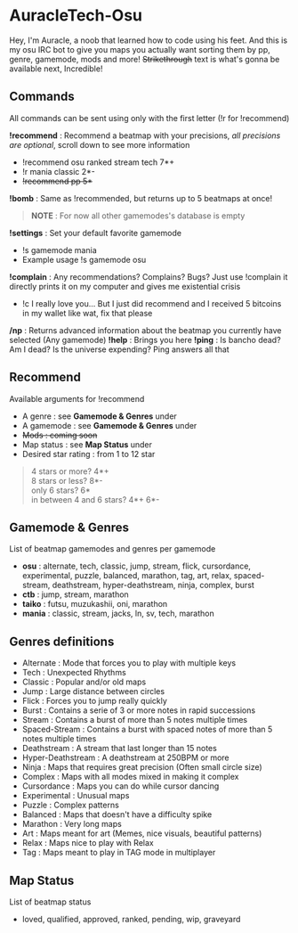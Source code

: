 # AuracleTech-Osu

Hey, I'm Auracle, a noob that learned how to code using his feet. And this is my osu IRC bot to give you maps you actually want sorting them by pp, genre, gamemode, mods and more!
~~Strikethrough~~ text is what's gonna be available next, Incredible!

## Commands
All commands can be sent using only with the first letter (!r for !recommend)

**!recommend** : Recommend a beatmap with your precisions, *all precisions are optional*, scroll down to see more information
 - !recommend osu ranked stream tech 7*+
 - !r mania classic 2*-
 - ~~!recommend pp 5\*~~

**!bomb** : Same as !recommended, but returns up to 5 beatmaps at once!

> **NOTE** : For now all other gamemodes's database is empty

**!settings** : Set your default favorite gamemode
 - !s gamemode mania
 - Example usage !s gamemode osu

**!complain** : Any recommendations? Complains? Bugs? Just use !complain it directly prints it on my computer and gives me existential crisis
 - !c I really love you... But I just did recommend and I received 5 bitcoins in my wallet like wat, fix that please

**/np** : Returns advanced information about the beatmap you currently have selected (Any gamemode)
**!help** : Brings you here
**!ping** : Is bancho dead? Am I dead? Is the universe expending? Ping answers all that

## Recommend

Available arguments for !recommend
- A genre : see **Gamemode & Genres** under
- A gamemode : see **Gamemode & Genres** under
- ~~Mods : coming soon~~
- Map status : see **Map Status** under
- Desired star rating : from 1 to 12 star
> 4 stars or more? 4*+<br>
> 8 stars or less? 8*-<br>
> only 6 stars? 6*<br>
> in between 4 and 6 stars? 4*+ 6*-

## Gamemode & Genres

List of beatmap gamemodes and genres per gamemode 
 - **osu** :  alternate, tech, classic, jump, stream, flick, cursordance, experimental, puzzle, balanced, marathon, tag, art, relax, spaced-stream, deathstream, hyper-deathstream, ninja, complex, burst
 - **ctb** : jump, stream, marathon
 - **taiko** : futsu, muzukashii, oni, marathon
 - **mania** : classic, stream, jacks, ln, sv, tech, marathon 

## Genres definitions

- Alternate : Mode that forces you to play with multiple keys
- Tech : Unexpected Rhythms
- Classic : Popular and/or old maps
- Jump : Large distance between circles
- Flick : Forces you to jump really quickly
- Burst : Contains a serie of 3 or more notes in rapid successions 
- Stream : Contains a burst of more than 5 notes multiple times
- Spaced-Stream : Contains a burst with spaced notes of more than 5 notes multiple times
- Deathstream : A stream that last longer than 15 notes
- Hyper-Deathstream : A deathstream at 250BPM or more
- Ninja : Maps that requires great precision (Often small circle size)
- Complex : Maps with all modes mixed in making it complex
- Cursordance : Maps you can do while cursor dancing
- Experimental : Unusual maps
- Puzzle : Complex patterns
- Balanced : Maps that doesn't have a difficulty spike
- Marathon : Very long maps
- Art : Maps meant for art (Memes, nice visuals, beautiful patterns)
- Relax : Maps nice to play with Relax
- Tag : Maps meant to play in TAG mode in multiplayer

## Map Status

List of beatmap status

 - loved, qualified, approved, ranked, pending, wip, graveyard

